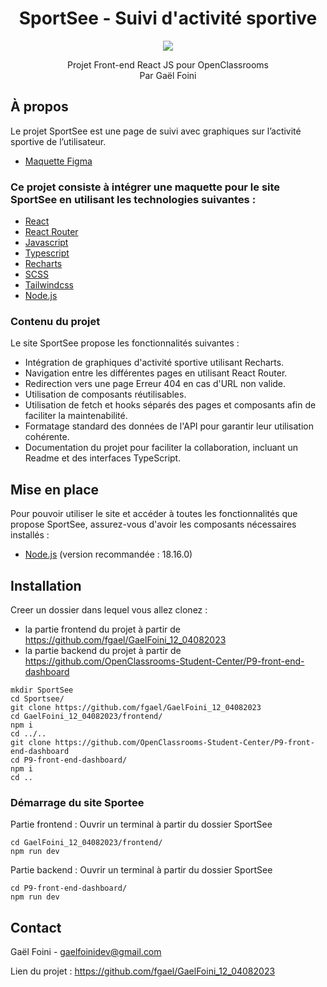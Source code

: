 <div id="header" align="center">

# SportSee - Suivi d'activité sportive

<img src="https://user.oc-static.com/upload/2020/08/18/15977560509272_logo%20%285%29.png" />

</div>

<p align="center">
Projet Front-end React JS pour OpenClassrooms
<br/>
Par Gaël Foini
<br/>
</p>

## À propos

Le projet SportSee est une page de suivi avec graphiques sur l’activité sportive de l’utilisateur.

- [Maquette Figma](https://www.figma.com/file/BMomGVZqLZb811mDMShpLu/UI-design-Sportify-FR?type=design&node-id=0-1&mode=design&t=Zv8DrIEMcAOJs4Sw-0)

### Ce projet consiste à intégrer une maquette pour le site SportSee en utilisant les technologies suivantes :

- [React](https://react.dev/)
- [React Router](https://reactrouter.com/en/main)
- [Javascript](https://developer.mozilla.org/fr/docs/Web/JavaScript)
- [Typescript](https://www.typescriptlang.org/)
- [Recharts](https://recharts.org/en-US)
- [SCSS](https://sass-lang.com/)
- [Tailwindcss](https://tailwindcss.com/)
- [Node.js](https://nodejs.org/en/)

### Contenu du projet

Le site SportSee propose les fonctionnalités suivantes :

- Intégration de graphiques d'activité sportive utilisant Recharts.
- Navigation entre les différentes pages en utilisant React Router.
- Redirection vers une page Erreur 404 en cas d'URL non valide.
- Utilisation de composants réutilisables.
- Utilisation de fetch et hooks séparés des pages et composants afin de faciliter la maintenabilité.
- Formatage standard des données de l'API pour garantir leur utilisation cohérente.
- Documentation du projet pour faciliter la collaboration, incluant un Readme et des interfaces TypeScript.

## Mise en place

Pour pouvoir utiliser le site et accéder à toutes les fonctionnalités que propose SportSee, assurez-vous d'avoir les composants nécessaires installés :

- [Node.js](https://nodejs.org/en/) (version recommandée : 18.16.0)

## Installation

Creer un dossier dans lequel vous allez clonez :

- la partie frontend du projet à partir de https://github.com/fgael/GaelFoini_12_04082023
- la partie backend du projet à partir de https://github.com/OpenClassrooms-Student-Center/P9-front-end-dashboard

```
mkdir SportSee
cd Sportsee/
git clone https://github.com/fgael/GaelFoini_12_04082023
cd GaelFoini_12_04082023/frontend/
npm i
cd ../..
git clone https://github.com/OpenClassrooms-Student-Center/P9-front-end-dashboard
cd P9-front-end-dashboard/
npm i
cd ..
```

### Démarrage du site Sportee

Partie frontend : Ouvrir un terminal à partir du dossier SportSee

```
cd GaelFoini_12_04082023/frontend/
npm run dev
```

Partie backend : Ouvrir un terminal à partir du dossier SportSee

```
cd P9-front-end-dashboard/
npm run dev
```

## Contact

Gaël Foini - gaelfoinidev@gmail.com

Lien du projet : https://github.com/fgael/GaelFoini_12_04082023
